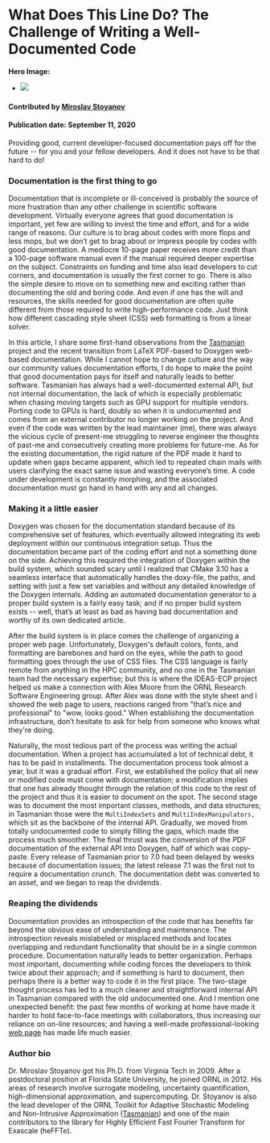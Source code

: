# What Does This Line Do? The Challenge of Writing a Well-Documented Code

**Hero Image:**

 - <img src='https://github.com/betterscientificsoftware/images/raw/master/Blog_0920_QuadF3.png' />

#### Contributed by [Miroslav Stoyanov](https://github.com/mkstoyanov "Miroslav Stoyanov GitHub Profile")

#### Publication date: September 11, 2020

Providing good, current developer-focused documentation pays off for the future -- for you
and your fellow developers.  And it does not have to be that hard to do!

### Documentation is the first thing to go

Documentation that is incomplete or ill-conceived is probably the source of more
frustration than any other challenge in scientific software development.
Virtually everyone agrees that good documentation is important, yet few are
willing to invest the time and effort, and for a wide range of reasons. Our
culture is to brag about codes with more flops and less mops, but we don’t get
to brag about or impress people by codes with good documentation. A mediocre 10-page
paper receives more credit than a 100-page software manual even if the manual
required deeper expertise on the subject. Constraints on
funding and time also lead developers to cut corners, and documentation is usually the first
corner to go. There is also the simple desire to move on to something new and
exciting rather than documenting the old and boring code. And  even if
one has the will and resources, the skills needed for good documentation are often
quite  different from those required to write high-performance code. Just
think how different cascading style sheet (CSS) web formatting is from a linear solver.

In this article, I share some first-hand observations from the
[Tasmanian](https://tasmanian.ornl.gov) project and the recent transition from LaTeX PDF-based to
Doxygen web-based documentation. While I cannot hope to change culture and the
way our community values documentation efforts, I do hope to make the
point that good documentation pays for itself and naturally leads to better
software. Tasmanian has always had a well-documented external API, but not
internal documentation, the lack of which is especially problematic when chasing moving
targets such as GPU support for multiple vendors. Porting code to GPUs is hard,
doubly so when it is undocumented and comes from an external contributor no
longer working on the project. And even if the code was written by the lead maintainer (me), there was
always the vicious cycle of present-me struggling to reverse engineer the
thoughts of past-me and consecutively creating more problems for future-me. As
for the existing documentation, the rigid nature of the PDF made it hard to
update when gaps became apparent, which led to repeated chain mails with users
clarifying the exact same issue and wasting everyone’s time. A code under
development is constantly morphing, and the associated documentation must go
hand in hand with any and all changes.

### Making it a little easier

Doxygen was chosen for the documentation standard because of its comprehensive set
of features, which eventually allowed integrating its web deployment within our
continuous integration setup. Thus the documentation became part of the coding effort
and not a something done on the side. Achieving this required the integration of
Doxygen within the build system, which sounded scary until I realized that CMake
3.10 has a seamless interface that automatically handles the doxy-file, the
paths, and setting with just a few set variables and without any detailed
knowledge of the Doxygen internals. Adding an automated documentation generator
to a proper build system is a fairly easy task; and if  no proper build
system exists -- well, that’s at least as bad as having bad documentation and worthy of
its own dedicated article.

After the build system is in place comes the challenge of organizing a proper
web page. Unfortunately, Doxygen's default colors, fonts, and formatting are barebones
and hard on the eyes, while the path to good formatting goes through the use of
CSS files. The CSS language is fairly remote from anything in the HPC community,
and no one in the Tasmanian team had the necessary expertise; but this is where
the IDEAS-ECP project helped us make a connection with Alex Moore from the ORNL
Research Software Engineering group. After Alex was done with the style sheet and I
showed the web page to users, reactions ranged from "that’s nice and
professional" to "wow, looks good." When establishing the documentation
infrastructure, don’t hesitate to ask for help from someone who knows what they're doing.

Naturally, the most tedious part of the process was writing the actual
documentation. When a project has accumulated a lot of technical debt, it has to be paid
in installments. The documentation process took almost a year, but it was a
gradual effort. First, we established the policy that all new or modified code
must come with documentation; a modification implies that one has already
thought through the relation of this code to the rest of the project and thus it
is easier to document on the spot. The second stage was to document the most
important classes, methods, and data structures; in Tasmanian those were the
`MultiIndexSets` and `MultiIndexManipulators,` which sit as the backbone of the
internal API. Gradually, we moved from totally undocumented code to simply
filling the gaps, which made the process much smoother. The final thrust was the
conversion of the PDF documentation of the external API into Doxygen, half of which was copy-paste.
Every release of Tasmanian prior to 7.0 had been delayed by weeks because of
documentation issues; the latest release 7.1 was the first not to require a
documentation crunch. The documentation debt was converted to an asset, and we
began to reap the dividends.

### Reaping the dividends

Documentation provides an introspection of the code that has benefits far beyond
the obvious ease of understanding and maintenance. The introspection reveals
mislabeled or misplaced methods and locates overlapping and redundant functionality
that should be in a single common procedure. Documentation naturally leads to
better organization. Perhaps most important, documenting while coding forces
the developers to think twice about their approach; and if something is hard to
document, then perhaps there is a better way to code it in the first place. The
two-stage thought process has led to a much cleaner and straightforward
internal API in Tasmanian compared with the old undocumented one. And I mention one unexpected benefit:
the past few months of working at home have made it harder to hold face-to-face
meetings with collaborators, thus increasing our reliance on on-line
resources; and having a well-made professional-looking [web page](https://ornl.github.io/TASMANIAN/rolling/) has made life
much easier.


### Author bio
Dr. Miroslav Stoyanov got his Ph.D. from Virginia Tech in 2009. After a postdoctoral position at Florida State University, he joined ORNL in 2012. His areas of research involve surrogate modeling, uncertainty quantification, high-dimensional approximation, and supercomputing. Dr. Stoyanov is also the lead developer of the ORNL Toolkit for Adaptive Stochastic Modeling and Non-Intrusive Approximation ([Tasmanian](https://tasmanian.ornl.gov)) and one of the main contributors to the library for Highly Efficient Fast Fourier Transform for Exascale (heFFTe).

<!---
Publish: preview
RSS update: 
Categories: Development
Topics: Documentation
Tags: bssw-blog-article
Level: 2
Prerequisites: default
Aggregate: none
--->
